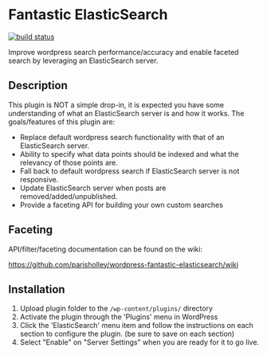 # Fantastic ElasticSearch

[![build status](https://travis-ci.org/parisholley/wordpress-fantastic-elasticsearch.svg?branch=3.0)](https://travis-ci.org/parisholley/wordpress-fantastic-elasticsearch)

Improve wordpress search performance/accuracy and enable faceted search by leveraging an ElasticSearch server.

## Description

This plugin is NOT a simple drop-in, it is expected you have some understanding of what an ElasticSearch server is and how it works. The goals/features of this plugin are:

* Replace default wordpress search functionality with that of an ElasticSearch server.
* Ability to specify what data points should be indexed and what the relevancy of those points are.
* Fall back to default wordpress search if ElasticSearch server is not responsive.
* Update ElasticSearch server when posts are removed/added/unpublished.
* Provide a faceting API for building your own custom searches

## Faceting

API/filter/faceting documentation can be found on the wiki:

https://github.com/parisholley/wordpress-fantastic-elasticsearch/wiki

## Installation

1. Upload plugin folder to the `/wp-content/plugins/` directory
2. Activate the plugin through the 'Plugins' menu in WordPress
3. Click the 'ElasticSearch' menu item and follow the instructions on each section to configure the plugin. (be sure to save on each section)
4. Select "Enable" on "Server Settings" when you are ready for it to go live.